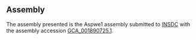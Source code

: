 

Assembly
--------

The assembly presented is the Aspwe1 assembly submitted to
[INSDC](http://www.insdc.org) with the assembly accession
[GCA\_001890725.1](http://www.ebi.ac.uk/ena/data/view/GCA_001890725.1).
